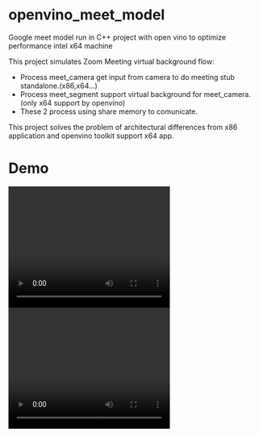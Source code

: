 # openvino_meet_model
Google meet model run in C++ project with open vino to optimize performance intel x64 machine

This project simulates Zoom Meeting virtual background flow:
- Process meet_camera get input from camera to do meeting stub standalone.(x86,x64...)
- Process meet_segment support virtual background for meet_camera.(only x64 support by openvino)
- These 2 process using share memory to comunicate.

This project solves the problem of architectural differences from x86 application and openvino toolkit support x64 app.

# Demo
<video width="320" height="240" controls>
  <source src="demo/demo.mp4" type="video/mp4">
</video>
<video width="320" height="240" controls>
  <source src="demo/cpu_using.mp4" type="video/mp4">
</video>
